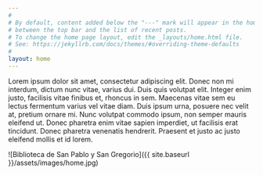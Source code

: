 ```yaml
---
#
# By default, content added below the "---" mark will appear in the home page
# between the top bar and the list of recent posts.
# To change the home page layout, edit the _layouts/home.html file.
# See: https://jekyllrb.com/docs/themes/#overriding-theme-defaults
#
layout: home
---
```


Lorem ipsum dolor sit amet, consectetur adipiscing elit. Donec non mi interdum, dictum nunc vitae, varius dui. Duis quis volutpat elit. Integer enim justo, facilisis vitae finibus et, rhoncus in sem. Maecenas vitae sem eu lectus fermentum varius vel vitae diam. Duis ipsum urna, posuere nec velit at, pretium ornare mi. Nunc volutpat commodo ipsum, non semper mauris eleifend ut. Donec pharetra enim vitae sapien imperdiet, ut facilisis erat tincidunt. Donec pharetra venenatis hendrerit. Praesent et justo ac justo eleifend mollis et id lorem. 

![Biblioteca de San Pablo y San Gregorio]({{ site.baseurl }}/assets/images/home.jpg)
